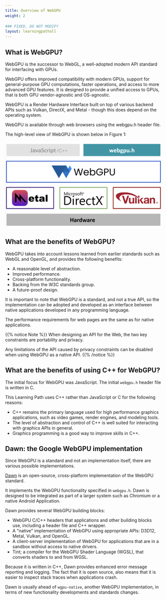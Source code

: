 ```yaml
---
title: Overview of WebGPU
weight: 2

### FIXED, DO NOT MODIFY
layout: learningpathall
---
```


## What is WebGPU?

WebGPU is the successor to WebGL, a well-adopted modern API standard for interfacing with GPUs. 

WebGPU offers improved compatibility with modern GPUs, support for general-purpose GPU computations, faster operations, and access to more advanced GPU features. It is designed to provide a unified access to GPUs, that is both GPU vendor-agnostic and OS-agnostic.

WebGPU is a Render Hardware Interface built on top of various backend APIs such as Vulkan, DirectX, and Metal - though this does depend on the operating system. 

WebGPU is available through web browsers using the webgpu.h header file. 

The high-level view of WebGPU is shown below in Figure 1:

![Figure 1: WebGPU high level view #center](images/webgpu_highlevel.png "Figure 1: WebGPU High-Level View")

## What are the benefits of WebGPU?

WebGPU takes into account lessons learned from earlier standards such as WebGL and OpenGL, and provides the following benefits: 

* A reasonable level of abstraction.
* Improved performance.
* Cross-platform functionality.
* Backing from the W3C standards group.
* A future-proof design.

It is important to note that WebGPU is a standard, and not a true API, so the implementation can be adopted and developed as an interface between native applications developed in any programming language.

The performance requirements for web pages are the same as for native applications.

{{% notice Note %}}
When designing an API for the Web, the two key constraints are portability and privacy. 

Any limitations of the API caused by privacy constraints can be disabled when using WebGPU as a native API.
{{% /notice %}}

## What are the benefits of using C++ for WebGPU?

The initial focus for WebGPU was JavaScript.  The initial `webgpu.h` header file is written in C. 

This Learning Path uses C++ rather than JavaScript or C for the following reasons:

* C++ remains the primary language used for high performance graphics applications, such as video games, render engines, and modeling tools.
* The level of abstraction and control of C++ is well suited for interacting with graphics APIs in general.
* Graphics programming is a good way to improve skills in C++.

## Dawn: the Google WebGPU implementation

Since WebGPU is a standard and not an implementation itself, there are various possible implementations. 

[Dawn](https://github.com/google/dawn) is an open-source, cross-platform implementation of the WebGPU standard. 

It implements the WebGPU functionality specified in `webgpu.h`. Dawn is designed to be integrated as part of a larger system such as Chromium or a native Android Application.

Dawn provides several WebGPU building blocks:

* WebGPU C/C++ headers that applications and other building blocks use, including a header file and C++ wrapper.
* A "native" implementation of WebGPU using appropriate APIs: D3D12, Metal, Vulkan, and OpenGL. 
* A client-server implementation of WebGPU for applications that are in a sandbox without access to native drivers.
* Tint; a compiler for the WebGPU Shader Language (WGSL), that converts shaders to and from WGSL.

Because it is written in C++, Dawn provides enhanced error message reporting and logging. The fact that it is open source, also means that it is easier to inspect stack traces when applications crash.

Dawn is usually ahead of `wgpu-native`, another WebGPU implementation, in terms of new functionality developments and standards changes. 
